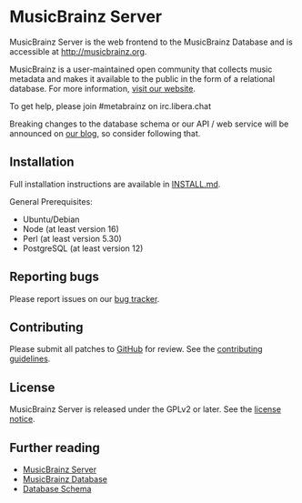 MusicBrainz Server
==================

MusicBrainz Server is the web frontend to the MusicBrainz Database
and is accessible at http://musicbrainz.org.

MusicBrainz is a user-maintained open community that collects music metadata
and makes it available to the public in the form of a relational database.
For more information, [visit our website](https://musicbrainz.org/doc/About).

To get help, please join #metabrainz on irc.libera.chat

Breaking changes to the database schema or our API / web service will be announced on
[our blog](https://blog.metabrainz.org/category/musicbrainz+breaking-changes/),
so consider following that.

Installation
------------

Full installation instructions are available in [INSTALL.md](INSTALL.md).

General Prerequisites:

* Ubuntu/Debian
* Node (at least version 16)
* Perl (at least version 5.30)
* PostgreSQL (at least version 12)

Reporting bugs
--------------

Please report issues on our [bug tracker](http://tickets.metabrainz.org/).

Contributing
------------

Please submit all patches to [GitHub](https://github.com/metabrainz/musicbrainz-server/pulls) for review.
See the [contributing guidelines](CONTRIBUTING.md).

License
-------

MusicBrainz Server is released under the GPLv2 or later.
See the [license notice](COPYING.md).

Further reading
---------------

* [MusicBrainz Server](https://musicbrainz.org/doc/MusicBrainz_Server)
* [MusicBrainz Database](https://musicbrainz.org/doc/MusicBrainz_Database)
* [Database Schema](https://musicbrainz.org/doc/MusicBrainz_Database/Schema)
